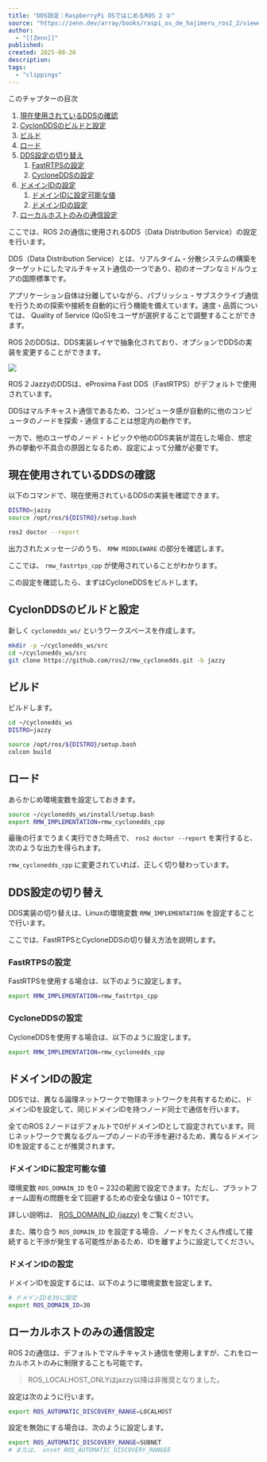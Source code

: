 ```yaml
---
title: "DDS設定｜RaspberryPi OSではじめるROS 2 ②"
source: "https://zenn.dev/array/books/raspi_os_de_hajimeru_ros2_2/viewer/p00_06_network#dds%E8%A8%AD%E5%AE%9A%E3%81%AE%E5%88%87%E3%82%8A%E6%9B%BF%E3%81%88"
author:
  - "[[Zenn]]"
published:
created: 2025-08-26
description:
tags:
  - "clippings"
---
```

このチャプターの目次

1. [現在使用されているDDSの確認](https://zenn.dev/array/books/raspi_os_de_hajimeru_ros2_2/viewer/#%E7%8F%BE%E5%9C%A8%E4%BD%BF%E7%94%A8%E3%81%95%E3%82%8C%E3%81%A6%E3%81%84%E3%82%8Bdds%E3%81%AE%E7%A2%BA%E8%AA%8D)
2. [CyclonDDSのビルドと設定](https://zenn.dev/array/books/raspi_os_de_hajimeru_ros2_2/viewer/#cyclondds%E3%81%AE%E3%83%93%E3%83%AB%E3%83%89%E3%81%A8%E8%A8%AD%E5%AE%9A)
3. [ビルド](https://zenn.dev/array/books/raspi_os_de_hajimeru_ros2_2/viewer/#%E3%83%93%E3%83%AB%E3%83%89)
4. [ロード](https://zenn.dev/array/books/raspi_os_de_hajimeru_ros2_2/viewer/#%E3%83%AD%E3%83%BC%E3%83%89)
5. [DDS設定の切り替え](https://zenn.dev/array/books/raspi_os_de_hajimeru_ros2_2/viewer/#dds%E8%A8%AD%E5%AE%9A%E3%81%AE%E5%88%87%E3%82%8A%E6%9B%BF%E3%81%88)
	1. [FastRTPSの設定](https://zenn.dev/array/books/raspi_os_de_hajimeru_ros2_2/viewer/#fastrtps%E3%81%AE%E8%A8%AD%E5%AE%9A)
	2. [CycloneDDSの設定](https://zenn.dev/array/books/raspi_os_de_hajimeru_ros2_2/viewer/#cyclonedds%E3%81%AE%E8%A8%AD%E5%AE%9A)
6. [ドメインIDの設定](https://zenn.dev/array/books/raspi_os_de_hajimeru_ros2_2/viewer/#%E3%83%89%E3%83%A1%E3%82%A4%E3%83%B3id%E3%81%AE%E8%A8%AD%E5%AE%9A)
	1. [ドメインIDに設定可能な値](https://zenn.dev/array/books/raspi_os_de_hajimeru_ros2_2/viewer/#%E3%83%89%E3%83%A1%E3%82%A4%E3%83%B3id%E3%81%AB%E8%A8%AD%E5%AE%9A%E5%8F%AF%E8%83%BD%E3%81%AA%E5%80%A4)
	2. [ドメインIDの設定](https://zenn.dev/array/books/raspi_os_de_hajimeru_ros2_2/viewer/#%E3%83%89%E3%83%A1%E3%82%A4%E3%83%B3id%E3%81%AE%E8%A8%AD%E5%AE%9A-1)
7. [ローカルホストのみの通信設定](https://zenn.dev/array/books/raspi_os_de_hajimeru_ros2_2/viewer/#%E3%83%AD%E3%83%BC%E3%82%AB%E3%83%AB%E3%83%9B%E3%82%B9%E3%83%88%E3%81%AE%E3%81%BF%E3%81%AE%E9%80%9A%E4%BF%A1%E8%A8%AD%E5%AE%9A)

ここでは、ROS 2の通信に使用されるDDS（Data Distribution Service）の設定を行います。

DDS（Data Distribution Service）とは、リアルタイム・分散システムの構築をターゲットにしたマルチキャスト通信の一つであり、初のオープンなミドルウェアの国際標準です。

アプリケーション自体は分離していながら、パブリッシュ・サブスクライブ通信を行うための探索や接続を自動的に行う機能を備えています。速度・品質については、 Quality of Service (QoS)をユーザが選択することで調整することができます。

  

ROS 2のDDSは、DDS実装レイヤで抽象化されており、オプションでDDSの実装を変更することができます。

![](https://storage.googleapis.com/zenn-user-upload/edb2fb872e8e-20240715.png)

ROS 2 JazzyのDDSは、eProsima Fast DDS（FastRTPS）がデフォルトで使用されています。

  

DDSはマルチキャスト通信であるため、コンピュータ感が自動的に他のコンピュータのノードを探索・通信することは想定内の動作です。

一方で、他のユーザのノード・トピックや他のDDS実装が混在した場合、想定外の挙動や不具合の原因となるため、設定によって分離が必要です。

  

## 現在使用されているDDSの確認

以下のコマンドで、現在使用されているDDSの実装を確認できます。

```bash
DISTRO=jazzy
source /opt/ros/${DISTRO}/setup.bash

ros2 doctor --report
```

出力されたメッセージのうち、 `RMW MIDDLEWARE` の部分を確認します。

ここでは、 `rmw_fastrtps_cpp` が使用されていることがわかります。

この設定を確認したら、まずはCycloneDDSをビルドします。

## CyclonDDSのビルドと設定

新しく `cyclonedds_ws/` というワークスペースを作成します。

```bash
mkdir -p ~/cyclonedds_ws/src
cd ~/cyclonedds_ws/src
git clone https://github.com/ros2/rmw_cyclonedds.git -b jazzy
```

## ビルド

ビルドします。

```bash
cd ~/cyclonedds_ws
DISTRO=jazzy

source /opt/ros/${DISTRO}/setup.bash
colcon build
```

## ロード

あらかじめ環境変数を設定しておきます。

```bash
source ~/cyclonedds_ws/install/setup.bash
export RMW_IMPLEMENTATION=rmw_cyclonedds_cpp
```

最後の行までうまく実行できた時点で、 `ros2 doctor --report` を実行すると、次のような出力を得られます。

`rmw_cyclonedds_cpp` に変更されていれば、正しく切り替わっています。

  

## DDS設定の切り替え

DDS実装の切り替えは、Linuxの環境変数 `RMW_IMPLEMENTATION` を設定することで行います。

ここでは、FastRTPSとCycloneDDSの切り替え方法を説明します。

### FastRTPSの設定

FastRTPSを使用する場合は、以下のように設定します。

```bash
export RMW_IMPLEMENTATION=rmw_fastrtps_cpp
```

### CycloneDDSの設定

CycloneDDSを使用する場合は、以下のように設定します。

```bash
export RMW_IMPLEMENTATION=rmw_cyclonedds_cpp
```

## ドメインIDの設定

DDSでは、異なる論理ネットワークで物理ネットワークを共有するために、ドメインIDを設定して、同じドメインIDを持つノード同士で通信を行います。

全てのROS 2ノードはデフォルトで0がドメインIDとして設定されています。同じネットワークで異なるグループのノードの干渉を避けるため、異なるドメインIDを設定することが推奨されます。

### ドメインIDに設定可能な値

環境変数 `ROS_DOMAIN_ID` を0 ~ 232の範囲で設定できます。ただし、プラットフォーム固有の問題を全て回避するための安全な値は 0 ~ 101です。

詳しい説明は、 [ROS\_DOMAIN\_ID (jazzy)](https://docs.ros.org/en/jazzy/Concepts/Intermediate/About-Domain-ID.html) をご覧ください。

また、隣り合う `ROS_DOMAIN_ID` を設定する場合、ノードをたくさん作成して接続すると干渉が発生する可能性があるため、IDを離すように設定してください。

### ドメインIDの設定

ドメインIDを設定するには、以下のように環境変数を設定します。

```bash
# ドメインIDを30に設定
export ROS_DOMAIN_ID=30
```

  

## ローカルホストのみの通信設定

ROS 2の通信は、デフォルトでマルチキャスト通信を使用しますが、これをローカルホストのみに制限することも可能です。

> ROS\_LOCALHOST\_ONLYはjazzy以降は非推奨となりました。

設定は次のように行います。

```bash
export ROS_AUTOMATIC_DISCOVERY_RANGE=LOCALHOST
```

設定を無効にする場合は、次のように設定します。

```bash
export ROS_AUTOMATIC_DISCOVERY_RANGE=SUBNET
# または、 unset ROS_AUTOMATIC_DISCOVERY_RANGEß
```